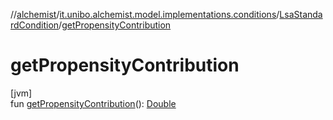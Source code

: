 //[alchemist](../../../index.md)/[it.unibo.alchemist.model.implementations.conditions](../index.md)/[LsaStandardCondition](index.md)/[getPropensityContribution](get-propensity-contribution.md)

# getPropensityContribution

[jvm]\
fun [getPropensityContribution](get-propensity-contribution.md)(): [Double](https://kotlinlang.org/api/latest/jvm/stdlib/kotlin/-double/index.html)
